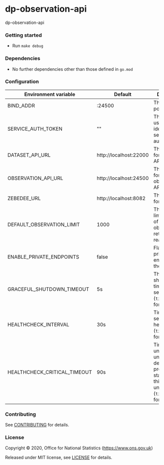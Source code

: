 dp-observation-api
================
dp-observation-api

### Getting started

* Run `make debug`

### Dependencies

* No further dependencies other than those defined in `go.mod`

### Configuration

| Environment variable         | Default                | Description
| ---------------------------- | ---------------------- | -----------
| BIND_ADDR                    | :24500                 | The host and port to bind to
| SERVICE_AUTH_TOKEN           | ""                     | The token used to identify this service when authenticating
| DATASET_API_URL              | http://localhost:22000 | The host name for the dataset API
| OBSERVATION_API_URL          | http://localhost:24500 | The host name for the observation API
| ZEBEDEE_URL                  | http://localhost:8082  | The host name for Zebedee
| DEFAULT_OBSERVATION_LIMIT    | 1000                   | The default limit number of observations returned in a reauest
| ENABLE_PRIVATE_ENDPOINTS     | false                  | Flag to enable private endpoints for the API
| GRACEFUL_SHUTDOWN_TIMEOUT    | 5s                     | The graceful shutdown timeout in seconds (`time.Duration` format)
| HEALTHCHECK_INTERVAL         | 30s                    | Time between self-healthchecks (`time.Duration` format)
| HEALTHCHECK_CRITICAL_TIMEOUT | 90s                    | Time to wait until an unhealthy dependent propagates its state to make this app unhealthy (`time.Duration` format)

### Contributing

See [CONTRIBUTING](CONTRIBUTING.md) for details.

### License

Copyright © 2020, Office for National Statistics (https://www.ons.gov.uk)

Released under MIT license, see [LICENSE](LICENSE.md) for details.

